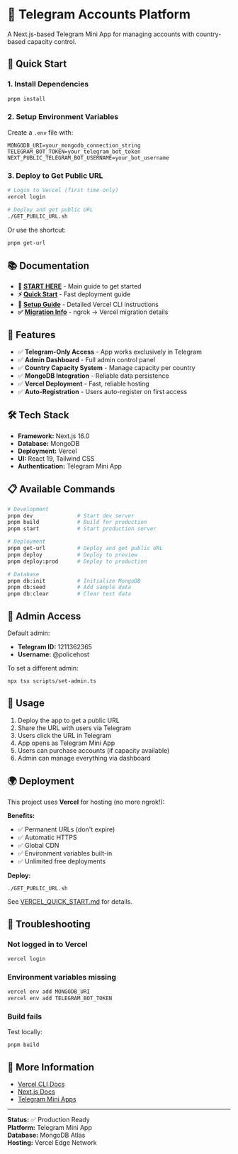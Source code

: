 # 🎉 Telegram Accounts Platform

A Next.js-based Telegram Mini App for managing accounts with country-based capacity control.

## 🚀 Quick Start

### 1. Install Dependencies
```bash
pnpm install
```

### 2. Setup Environment Variables
Create a `.env` file with:
```env
MONGODB_URI=your_mongodb_connection_string
TELEGRAM_BOT_TOKEN=your_telegram_bot_token
NEXT_PUBLIC_TELEGRAM_BOT_USERNAME=your_bot_username
```

### 3. Deploy to Get Public URL
```bash
# Login to Vercel (first time only)
vercel login

# Deploy and get public URL
./GET_PUBLIC_URL.sh
```

Or use the shortcut:
```bash
pnpm get-url
```

## 📚 Documentation

- **🎯 [START HERE](./🎉_START_HERE_🎉.md)** - Main guide to get started
- **⚡ [Quick Start](./VERCEL_QUICK_START.md)** - Fast deployment guide
- **📖 [Setup Guide](./VERCEL_SETUP_GUIDE.md)** - Detailed Vercel CLI instructions
- **✅ [Migration Info](./VERCEL_MIGRATION_COMPLETE.md)** - ngrok → Vercel migration details

## 🌟 Features

- ✅ **Telegram-Only Access** - App works exclusively in Telegram
- ✅ **Admin Dashboard** - Full admin control panel
- ✅ **Country Capacity System** - Manage capacity per country
- ✅ **MongoDB Integration** - Reliable data persistence
- ✅ **Vercel Deployment** - Fast, reliable hosting
- ✅ **Auto-Registration** - Users auto-register on first access

## 🛠️ Tech Stack

- **Framework:** Next.js 16.0
- **Database:** MongoDB
- **Deployment:** Vercel
- **UI:** React 19, Tailwind CSS
- **Authentication:** Telegram Mini App

## 📋 Available Commands

```bash
# Development
pnpm dev              # Start dev server
pnpm build            # Build for production
pnpm start            # Start production server

# Deployment
pnpm get-url          # Deploy and get public URL
pnpm deploy           # Deploy to preview
pnpm deploy:prod      # Deploy to production

# Database
pnpm db:init          # Initialize MongoDB
pnpm db:seed          # Add sample data
pnpm db:clear         # Clear test data
```

## 🔐 Admin Access

Default admin:
- **Telegram ID:** 1211362365
- **Username:** @policehost

To set a different admin:
```bash
npx tsx scripts/set-admin.ts
```

## 📱 Usage

1. Deploy the app to get a public URL
2. Share the URL with users via Telegram
3. Users click the URL in Telegram
4. App opens as Telegram Mini App
5. Users can purchase accounts (if capacity available)
6. Admin can manage everything via dashboard

## 🌍 Deployment

This project uses **Vercel** for hosting (no more ngrok!):

**Benefits:**
- ✅ Permanent URLs (don't expire)
- ✅ Automatic HTTPS
- ✅ Global CDN
- ✅ Environment variables built-in
- ✅ Unlimited free deployments

**Deploy:**
```bash
./GET_PUBLIC_URL.sh
```

See [VERCEL_QUICK_START.md](./VERCEL_QUICK_START.md) for details.

## 🐛 Troubleshooting

### Not logged in to Vercel
```bash
vercel login
```

### Environment variables missing
```bash
vercel env add MONGODB_URI
vercel env add TELEGRAM_BOT_TOKEN
```

### Build fails
Test locally:
```bash
pnpm build
```

## 📖 More Information

- [Vercel CLI Docs](https://vercel.com/docs/cli)
- [Next.js Docs](https://nextjs.org/docs)
- [Telegram Mini Apps](https://core.telegram.org/bots/webapps)

---

**Status:** ✅ Production Ready  
**Platform:** Telegram Mini App  
**Database:** MongoDB Atlas  
**Hosting:** Vercel Edge Network